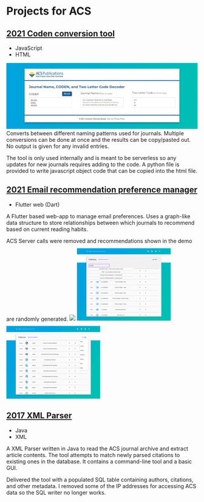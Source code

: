 # Projects for ACS

## [2021 Coden conversion tool](/coden_tool)

* JavaScript
* HTML

![](/coden_tool/codens.png)
Converts between different naming patterns used for journals.
Multiple conversions can be done at once and the results can be copy/pasted out.
No output is given for any invalid entries.

The tool is only used internally and is meant to be serverless so any updates for new journals requires adding to the code.
A python file is provided to write javascript object code that can be copied into the html file.

## [2021 Email recommendation preference manager](/preference_center_web)

* Flutter web (Dart)


A Flutter based web-app to manage email preferences. Uses a graph-like data structure to store relationships between which journals to recommend based on current reading habits.

ACS Server calls were removed and recommendations shown in the demo are randomly generated.
![](/preference_center_web/figures/demo.gif)
<img src="preference_center_web/figures/1.png" width="49%"></img>
<img src="preference_center_web/figures/2.png" width="49%"></img>

## [2017 XML Parser](/parser)

* Java
* XML

A XML Parser written in Java to read the ACS journal archive and extract article contents.
The tool attempts to match newly parsed citations to existing ones in the database.
It contains a command-line tool and a basic GUI.


Delivered the tool with a populated SQL table containing authors, citations, and other metadata.
I removed some of the IP addresses for accessing ACS data so the SQL writer no longer works.